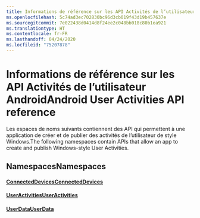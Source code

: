 ```yaml
---
title: Informations de référence sur les API Activités de l’utilisateur Android
ms.openlocfilehash: 5c74ad3ec702830bc96d3cb019f43d19b457637e
ms.sourcegitcommit: 7e022438d0414d8f24ee2c048bb018c80b1ea921
ms.translationtype: HT
ms.contentlocale: fr-FR
ms.lasthandoff: 04/24/2020
ms.locfileid: "75207878"
---
```

# <a name="android-user-activities-api-reference"></a><span data-ttu-id="09bf0-102">Informations de référence sur les API Activités de l’utilisateur Android</span><span class="sxs-lookup"><span data-stu-id="09bf0-102">Android User Activities API reference</span></span>

<span data-ttu-id="09bf0-103">Les espaces de noms suivants contiennent des API qui permettent à une application de créer et de publier des activités de l’utilisateur de style Windows.</span><span class="sxs-lookup"><span data-stu-id="09bf0-103">The following namespaces contain APIs that allow an app to create and publish Windows-style User Activities.</span></span>

## <a name="namespaces"></a><span data-ttu-id="09bf0-104">Namespaces</span><span class="sxs-lookup"><span data-stu-id="09bf0-104">Namespaces</span></span>

#### <a name="connecteddevices"></a>[<span data-ttu-id="09bf0-105">ConnectedDevices</span><span class="sxs-lookup"><span data-stu-id="09bf0-105">ConnectedDevices</span></span>](https://docs.microsoft.com/java/api/com.microsoft.connecteddevices)
#### <a name="useractivities"></a>[<span data-ttu-id="09bf0-106">UserActivities</span><span class="sxs-lookup"><span data-stu-id="09bf0-106">UserActivities</span></span>](https://docs.microsoft.com/java/api/com.microsoft.connecteddevices.userdata.useractivities)
#### <a name="userdata"></a>[<span data-ttu-id="09bf0-107">UserData</span><span class="sxs-lookup"><span data-stu-id="09bf0-107">UserData</span></span>](https://docs.microsoft.com/java/api/com.microsoft.connecteddevices.userdata)